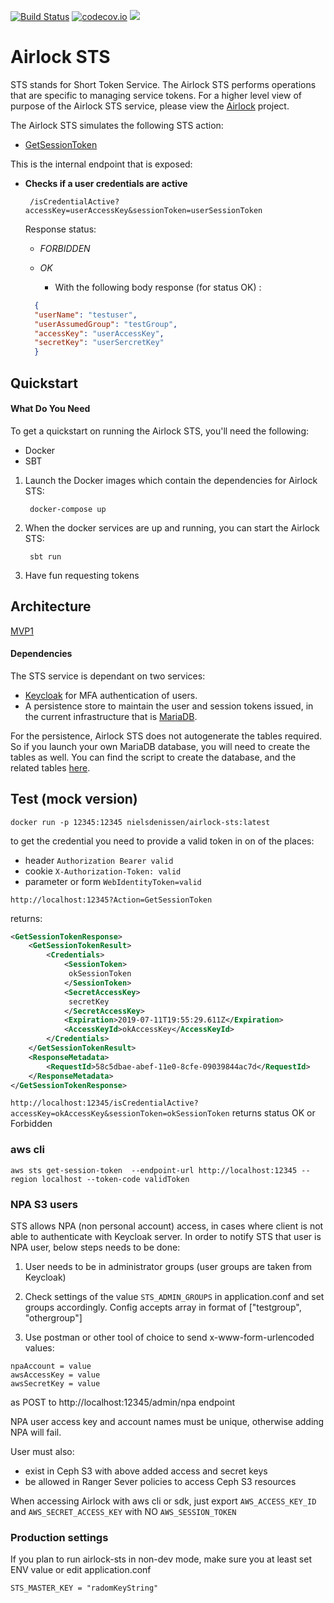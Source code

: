 [![Build Status](https://travis-ci.org/ing-bank/airlock-sts.svg?branch=master)](https://travis-ci.org/ing-bank/airlock-sts)
[![codecov.io](http://codecov.io/github/ing-bank/airlock-sts/coverage.svg?branch=master)](https://codecov.io/gh/ing-bank/airlock-sts?branch=master)
[![](https://images.microbadger.com/badges/image/wbaa/airlock-sts:latest.svg)](https://hub.docker.com/r/wbaa/airlock-sts/tags/)

# Airlock STS

STS stands for Short Token Service. The Airlock STS performs operations that are specific to managing service tokens. 
For a higher level view of purpose of the Airlock STS service, please view the [Airlock](https://github.com/ing-bank/airlock) project.

The Airlock STS simulates the following STS action:
 * [GetSessionToken](https://docs.aws.amazon.com/STS/latest/APIReference/API_GetSessionToken.html)
 
This is the internal endpoint that is exposed:


 * **Checks if a user credentials are active**
 
        /isCredentialActive?accessKey=userAccessKey&sessionToken=userSessionToken
   
   Response status:
   
   * _FORBIDDEN_
   * _OK_
      
       * With the following body response (for status OK) :
   ```json
     {
     "userName": "testuser",
     "userAssumedGroup": "testGroup",
     "accessKey": "userAccessKey",
     "secretKey": "userSercretKey"
     }
   ```
 
   
## Quickstart
#### What Do You Need

To get a quickstart on running the Airlock STS, you'll need the following:
* Docker
* SBT

1. Launch the Docker images which contain the dependencies for Airlock STS:

        docker-compose up
        
2. When the docker services are up and running, you can start the Airlock STS:

        sbt run
     
3. Have fun requesting tokens
 
## Architecture

[MVP1](docs/mvp1-flow.md)

#### Dependencies
The STS service is dependant on two services:

* [Keycloak](https://www.keycloak.org/) for MFA authentication of users.
* A persistence store to maintain the user and session tokens issued, in the current infrastructure that is [MariaDB](https://mariadb.org).

For the persistence, Airlock STS does not autogenerate the tables required. So if you launch your own MariaDB database, 
you will need to create the tables as well. You can find the script to create the database, and the related tables 
[here](https://github.com/ing-bank/airlock-dev-mariadb/blob/master/database/airlockdb.sql).

 
## Test (mock version)

`docker run -p 12345:12345 nielsdenissen/airlock-sts:latest`

to get the credential you need to provide a valid token in on of the places:
* header `Authorization Bearer valid`
* cookie `X-Authorization-Token: valid`
* parameter or form `WebIdentityToken=valid`

```http://localhost:12345?Action=GetSessionToken```

returns:

```xml
<GetSessionTokenResponse>
    <GetSessionTokenResult>
        <Credentials>
            <SessionToken>
             okSessionToken
            </SessionToken>
            <SecretAccessKey>
             secretKey
            </SecretAccessKey>
            <Expiration>2019-07-11T19:55:29.611Z</Expiration>
            <AccessKeyId>okAccessKey</AccessKeyId>
        </Credentials>
    </GetSessionTokenResult>
    <ResponseMetadata>
        <RequestId>58c5dbae-abef-11e0-8cfe-09039844ac7d</RequestId>
    </ResponseMetadata>
</GetSessionTokenResponse>
```

```http://localhost:12345/isCredentialActive?accessKey=okAccessKey&sessionToken=okSessionToken```
returns status OK or Forbidden

### aws cli

```text
aws sts get-session-token  --endpoint-url http://localhost:12345 --region localhost --token-code validToken
```

### NPA S3 users 

STS allows NPA (non personal account) access, in cases where client is not able to authenticate
with Keycloak server. 
In order to notify STS that user is NPA user, below steps needs to be done:

1. User needs to be in administrator groups (user groups are taken from Keycloak)

2. Check settings of the value `STS_ADMIN_GROUPS` in application.conf and set groups accordingly. Config accepts 
array in format of ["testgroup", "othergroup"]

3. Use postman or other tool of choice to send x-www-form-urlencoded values:

```
npaAccount = value
awsAccessKey = value
awsSecretKey = value
```

as POST to http://localhost:12345/admin/npa endpoint

NPA user access key and account names must be unique, otherwise adding NPA will fail.

User must also:

- exist in Ceph S3 with above added access and secret keys
- be allowed in Ranger Sever policies to access Ceph S3 resources 

When accessing Airlock with aws cli or sdk, just export `AWS_ACCESS_KEY_ID` and `AWS_SECRET_ACCESS_KEY`
with NO `AWS_SESSION_TOKEN`

### Production settings

If you plan to run airlock-sts in non-dev mode, make sure you at least set ENV value or edit application.conf

```
STS_MASTER_KEY = "radomKeyString"
``` 
